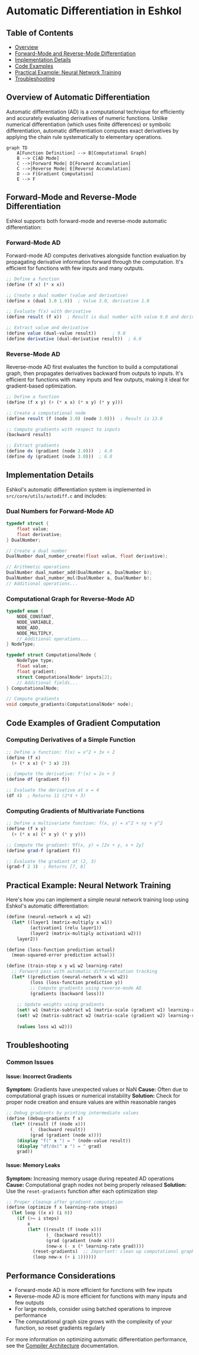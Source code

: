 # Automatic Differentiation in Eshkol

## Table of Contents
- [Overview](#overview)
- [Forward-Mode and Reverse-Mode Differentiation](#forward-mode-and-reverse-mode-differentiation)
- [Implementation Details](#implementation-details)
- [Code Examples](#code-examples)
- [Practical Example: Neural Network Training](#practical-example-neural-network-training)
- [Troubleshooting](#troubleshooting)

## Overview of Automatic Differentiation

Automatic differentiation (AD) is a computational technique for efficiently and accurately evaluating derivatives of numeric functions. Unlike numerical differentiation (which uses finite differences) or symbolic differentiation, automatic differentiation computes exact derivatives by applying the chain rule systematically to elementary operations.

```mermaid
graph TD
    A[Function Definition] --> B[Computational Graph]
    B --> C[AD Mode]
    C -->|Forward Mode| D[Forward Accumulation]
    C -->|Reverse Mode| E[Reverse Accumulation]
    D --> F[Gradient Computation]
    E --> F
```

## Forward-Mode and Reverse-Mode Differentiation

Eshkol supports both forward-mode and reverse-mode automatic differentiation:

### Forward-Mode AD

Forward-mode AD computes derivatives alongside function evaluation by propagating derivative information forward through the computation. It's efficient for functions with few inputs and many outputs.

```scheme
;; Define a function
(define (f x) (* x x))

;; Create a dual number (value and derivative)
(define x (dual 3.0 1.0))  ; Value 3.0, derivative 1.0

;; Evaluate f(x) with derivative
(define result (f x))  ; Result is dual number with value 9.0 and derivative 6.0

;; Extract value and derivative
(define value (dual-value result))      ; 9.0
(define derivative (dual-derivative result))  ; 6.0
```

### Reverse-Mode AD

Reverse-mode AD first evaluates the function to build a computational graph, then propagates derivatives backward from outputs to inputs. It's efficient for functions with many inputs and few outputs, making it ideal for gradient-based optimization.

```scheme
;; Define a function
(define (f x y) (+ (* x x) (* x y) (* y y)))

;; Create a computational node
(define result (f (node 2.0) (node 3.0)))  ; Result is 13.0

;; Compute gradients with respect to inputs
(backward result)

;; Extract gradients
(define dx (gradient (node 2.0)))  ; 4.0
(define dy (gradient (node 3.0)))  ; 6.0
```

## Implementation Details

Eshkol's automatic differentiation system is implemented in `src/core/utils/autodiff.c` and includes:

### Dual Numbers for Forward-Mode AD

```c
typedef struct {
    float value;
    float derivative;
} DualNumber;

// Create a dual number
DualNumber dual_number_create(float value, float derivative);

// Arithmetic operations
DualNumber dual_number_add(DualNumber a, DualNumber b);
DualNumber dual_number_mul(DualNumber a, DualNumber b);
// Additional operations...
```

### Computational Graph for Reverse-Mode AD

```c
typedef enum {
    NODE_CONSTANT,
    NODE_VARIABLE,
    NODE_ADD,
    NODE_MULTIPLY,
    // Additional operations...
} NodeType;

typedef struct ComputationalNode {
    NodeType type;
    float value;
    float gradient;
    struct ComputationalNode* inputs[2];
    // Additional fields...
} ComputationalNode;

// Compute gradients
void compute_gradients(ComputationalNode* node);
```

## Code Examples of Gradient Computation

### Computing Derivatives of a Simple Function

```scheme
;; Define a function: f(x) = x^2 + 3x + 2
(define (f x)
  (+ (* x x) (* 3 x) 2))

;; Compute the derivative: f'(x) = 2x + 3
(define df (gradient f))

;; Evaluate the derivative at x = 4
(df 4)  ; Returns 11 (2*4 + 3)
```

### Computing Gradients of Multivariate Functions

```scheme
;; Define a multivariate function: f(x, y) = x^2 + xy + y^2
(define (f x y)
  (+ (* x x) (* x y) (* y y)))

;; Compute the gradient: ∇f(x, y) = [2x + y, x + 2y]
(define grad-f (gradient f))

;; Evaluate the gradient at (2, 3)
(grad-f 2 3)  ; Returns [7, 8]
```

## Practical Example: Neural Network Training

Here's how you can implement a simple neural network training loop using Eshkol's automatic differentiation:

```scheme
(define (neural-network x w1 w2)
  (let* ((layer1 (matrix-multiply x w1))
         (activation1 (relu layer1))
         (layer2 (matrix-multiply activation1 w2)))
    layer2))

(define (loss-function prediction actual)
  (mean-squared-error prediction actual))

(define (train-step x y w1 w2 learning-rate)
  ;; Forward pass with automatic differentiation tracking
  (let* ((prediction (neural-network x w1 w2))
         (loss (loss-function prediction y))
         ;; Compute gradients using reverse-mode AD
         (gradients (backward loss)))
    
    ;; Update weights using gradients
    (set! w1 (matrix-subtract w1 (matrix-scale (gradient w1) learning-rate)))
    (set! w2 (matrix-subtract w2 (matrix-scale (gradient w2) learning-rate)))
    
    (values loss w1 w2)))
```

## Troubleshooting

### Common Issues

#### Issue: Incorrect Gradients
**Symptom:** Gradients have unexpected values or NaN
**Cause:** Often due to computational graph issues or numerical instability
**Solution:** Check for proper node creation and ensure values are within reasonable ranges

```scheme
;; Debug gradients by printing intermediate values
(define (debug-gradients f x)
  (let* ((result (f (node x)))
         (_ (backward result))
         (grad (gradient (node x))))
    (display "f(" x ") = " (node-value result))
    (display "df/dx(" x ") = " grad)
    grad))
```

#### Issue: Memory Leaks
**Symptom:** Increasing memory usage during repeated AD operations
**Cause:** Computational graph nodes not being properly released
**Solution:** Use the `reset-gradients` function after each optimization step

```scheme
;; Proper cleanup after gradient computation
(define (optimize f x learning-rate steps)
  (let loop ((x x) (i 0))
    (if (>= i steps)
        x
        (let* ((result (f (node x)))
               (_ (backward result))
               (grad (gradient (node x)))
               (new-x (- x (* learning-rate grad))))
          (reset-gradients)  ;; Important: clean up computational graph
          (loop new-x (+ i 1))))))
```

## Performance Considerations

- Forward-mode AD is more efficient for functions with few inputs
- Reverse-mode AD is more efficient for functions with many inputs and few outputs
- For large models, consider using batched operations to improve performance
- The computational graph size grows with the complexity of your function, so reset gradients regularly

For more information on optimizing automatic differentiation performance, see the [Compiler Architecture](COMPILER_ARCHITECTURE.md) documentation.
